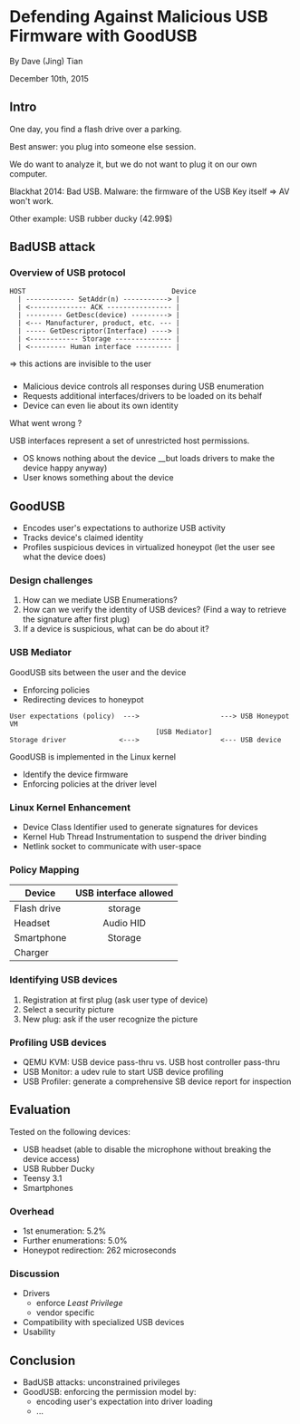 
# Defending Against Malicious USB Firmware with GoodUSB

By Dave (Jing) Tian

December 10th, 2015

## Intro

One day, you find a flash drive over a parking. 

Best answer: you plug into someone else session.

We do want to analyze it, but we do not want to plug it on our own computer.

Blackhat 2014: Bad USB. Malware: the firmware of the USB Key itself => AV won't work.

Other example: USB rubber ducky (42.99$)

## BadUSB attack

### Overview of USB protocol
```
HOST                                    Device
  | ------------ SetAddr(n) -----------> |  
  | <-------------- ACK ---------------- |
  | --------- GetDesc(device) ---------> |
  | <--- Manufacturer, product, etc. --- |
  | ----- GetDescriptor(Interface) ----> |
  | <------------ Storage -------------- |
  | <--------- Human interface --------- |
```

=> this actions are invisible to the user

### 
* Malicious device controls all responses during USB enumeration
* Requests additional interfaces/drivers to be loaded on its behalf
* Device can even lie about its own identity

What went wrong ?

USB interfaces represent a set of unrestricted host permissions.

* OS knows nothing about the device __but loads drivers to make the device happy anyway)
* User knows something about the device

## GoodUSB

* Encodes user's expectations to authorize USB activity
* Tracks device's claimed identity
* Profiles suspicious devices in virtualized honeypot (let the user see what the device does)

### Design challenges

1. How can we mediate USB Enumerations?
2. How can we verify the identity of USB devices? (Find a way to retrieve the signature after first plug)
3. If a device is suspicious, what can be do about it?

### USB Mediator

GoodUSB sits between the user and the device
* Enforcing policies
* Redirecting devices to honeypot

```
User expectations (policy)  --->                    ---> USB Honeypot VM
                                    [USB Mediator] 
Storage driver             <--->                    <--- USB device
```

GoodUSB is implemented in the Linux kernel
* Identify the device firmware
* Enforcing policies at the driver level

### Linux Kernel Enhancement

* Device Class Identifier used to generate signatures for devices 
* Kernel Hub Thread Instrumentation to suspend the driver binding
* Netlink socket to communicate with user-space

### Policy Mapping

|Device|USB interface allowed|
|----|:----:|
|Flash drive|storage|
|Headset|Audio HID|
|Smartphone|Storage|
|Charger||

### Identifying USB devices

1. Registration at first plug (ask user type of device)
2. Select a security picture 
3. New plug: ask if the user recognize the picture

### Profiling USB devices

* QEMU KVM: USB device pass-thru vs. USB host controller pass-thru
* USB Monitor: a udev rule to start USB device profiling
* USB Profiler: generate a comprehensive SB device report for inspection

## Evaluation

Tested on the following devices:

* USB headset (able to disable the microphone without breaking the device access)
* USB Rubber Ducky
* Teensy 3.1
* Smartphones

### Overhead

* 1st enumeration: 5.2%
* Further enumerations: 5.0%
* Honeypot redirection: 262 microseconds

### Discussion

* Drivers
    * enforce *Least Privilege*
    * vendor specific
* Compatibility with specialized USB devices
* Usability

## Conclusion
* BadUSB attacks: unconstrained privileges
* GoodUSB: enforcing the permission model by:
    * encoding user's expectation into driver loading
    * ...

